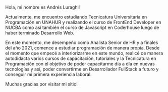 Hola, mi nombre es Andrés Luraghi!

Actualmente, me encuentro estudiando Tecnicatura Universitaria en Programación en UNAHUR y realizando el curso de FrontEnd Developer en NUCBA como así también el curso de Javascript en Coderhouse luego de haber terminado Desarrollo Web.

En este momento, me desempeño como Analista Senior de HR y a finales del año 2021, comence a estudiar programación de manera propia. Desde el momento que empecé a interiorizarme en este mundo, realicé de manera autodidacta varios cursos de capacitación, tutoriales y la Tecnicatura en Programación con el objetivo de poder capacitarme día a día en nuevas tecnologías y así, poder convertirme en Desarrollador FullStack a futuro y conseguir mi primera experiencia laboral.

Muchas gracias por visitar mi sitio!
